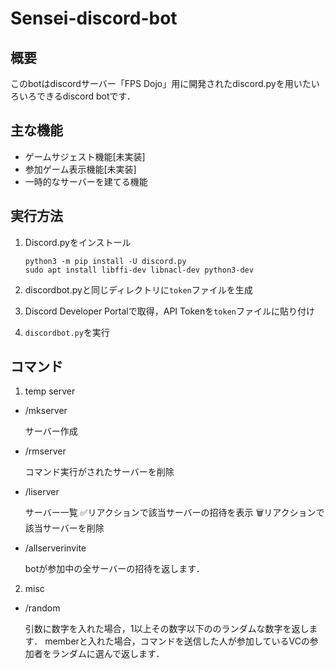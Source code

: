 # Sensei-discord-bot

## 概要

このbotはdiscordサーバー「FPS Dojo」用に開発されたdiscord.pyを用いたいろいろできるdiscord botです．

## 主な機能

- ゲームサジェスト機能[未実装]
- 参加ゲーム表示機能[未実装]
- 一時的なサーバーを建てる機能

## 実行方法

1. Discord.pyをインストール

    ```
    python3 -m pip install -U discord.py
    sudo apt install libffi-dev libnacl-dev python3-dev
    ```
2. discordbot.pyと同じディレクトリに`token`ファイルを生成
3. Discord Developer Portalで取得，API Tokenを`token`ファイルに貼り付け
4. `discordbot.py`を実行

## コマンド

1. temp server
  - /mkserver
    
    サーバー作成
  - /rmserver
    
    コマンド実行がされたサーバーを削除
  - /liserver
    
    サーバー一覧
    ✅リアクションで該当サーバーの招待を表示
    🗑️リアクションで該当サーバーを削除
  - /allserverinvite
    
    botが参加中の全サーバーの招待を返します．
2. misc
  - /random

    引数に数字を入れた場合，1以上その数字以下ののランダムな数字を返します．
    memberと入れた場合，コマンドを送信した人が参加しているVCの参加者をランダムに選んで返します．